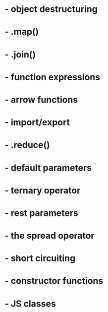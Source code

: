 # - object destructuring
# - .map()
# - .join()
# - function expressions
# - arrow functions
# - import/export
# - .reduce()
# - default parameters
# - ternary operator
# - rest parameters
# -  the spread operator
# - short circuiting
# - constructor functions
# - JS classes